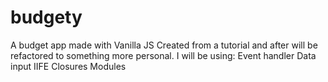 # budgety
A budget app made with Vanilla JS
Created from a tutorial and after will be refactored to something more personal.
I will be using:
Event handler
Data input
IIFE
Closures
Modules
